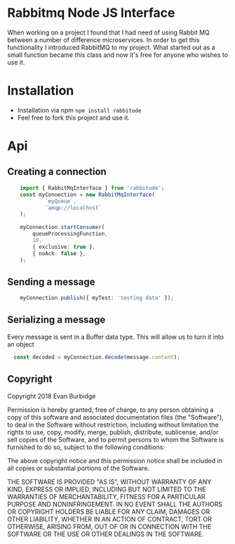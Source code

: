 # Rabbitmq Node JS Interface
When working on a project I found that I had need of using Rabbit MQ between a number of difference microservices.
In order to get this functionality I introduced RabbitMQ to my project. What started out as a small function became this class and now it's free
for anyone who wishes to use it. 

# Installation
- Installation via npm `npm install rabbitode`
- Feel free to fork this project and use it.

# Api
## Creating a connection

```typescript 
    import { RabbitMqInterface } from 'rabbitode';
    const myConnection = new RabbitMqInterface(
            `myQueue`, 
            `amqp://localhost` 
    );
    
    myConnection.startConsumer(
        queueProcessingFunction,
        10,
        { exclusive: true },
        { noAck: false },
    );
``` 

## Sending a message

```typescript
    myConnection.publish({ myTest: 'testing data' });
```

## Serializing a message
Every message is sent in a Buffer data type. This will allow us to turn it into an object
```typescript
  const decoded = myConnection.decode(message.content);
```


## Copyright
Copyright 2018 Evan Burbidge

Permission is hereby granted, free of charge, to any person obtaining a copy of this software and associated documentation files (the "Software"), to deal in the Software without restriction, including without limitation the rights to use, copy, modify, merge, publish, distribute, sublicense, and/or sell copies of the Software, and to permit persons to whom the Software is furnished to do so, subject to the following conditions:

The above copyright notice and this permission notice shall be included in all copies or substantial portions of the Software.

THE SOFTWARE IS PROVIDED "AS IS", WITHOUT WARRANTY OF ANY KIND, EXPRESS OR IMPLIED, INCLUDING BUT NOT LIMITED TO THE WARRANTIES OF MERCHANTABILITY, FITNESS FOR A PARTICULAR PURPOSE AND NONINFRINGEMENT. IN NO EVENT SHALL THE AUTHORS OR COPYRIGHT HOLDERS BE LIABLE FOR ANY CLAIM, DAMAGES OR OTHER LIABILITY, WHETHER IN AN ACTION OF CONTRACT, TORT OR OTHERWISE, ARISING FROM, OUT OF OR IN CONNECTION WITH THE SOFTWARE OR THE USE OR OTHER DEALINGS IN THE SOFTWARE.